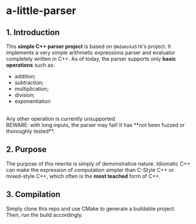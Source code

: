 # a-little-parser

## 1. Introduction
This **simple C++ parser project** is based on ``@Adamska570``'s project. It implements a very simple arithmetic expressions parser and evaluator completely written in C++. As of today, the parser supports only **basic operations** such as: <br>
- addition;
- subtraction;
- multiplication;
- division;
- exponentiation
<br>
Any other operation is currently unsupported.

<br>
BEWARE: with long inputs, the parser may fail! It has **not been fuzzed or thoroughly tested**.

## 2. Purpose
The purpose of this rewrite is simply of demonstrative nature. Idiomatic C++ can make the expression of computation simpler than C-Style C++ or mixed-style C++, which often is the **most teached** form of C++.

## 3. Compilation
Simply clone this repo and use CMake to generate a buildable project. Then, run the build accordingly.
